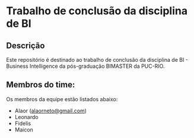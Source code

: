 # Trabalho de conclusão da disciplina de BI

## Descrição
Este repositório é destinado ao trabalho de conclusão da disciplina de BI - Business Intelligence da pós-graduação BIMASTER da PUC-RIO.

## Membros do time:

Os membros da equipe estão listados abaixo:
- Alaor (alaorneto@gmail.com)
- Leonardo
- Fidelis
- Maicon
